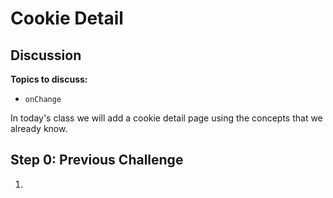 # Cookie Detail

## Discussion

**Topics to discuss:**

- `onChange`

In today's class we will add a cookie detail page using the concepts that we already know.

## Step 0: Previous Challenge

1.

